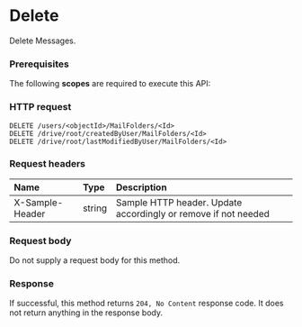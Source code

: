 # Delete

Delete Messages.
### Prerequisites
The following **scopes** are required to execute this API: 
### HTTP request
<!-- { "blockType": "ignored" } -->
```http
DELETE /users/<objectId>/MailFolders/<Id>
DELETE /drive/root/createdByUser/MailFolders/<Id>
DELETE /drive/root/lastModifiedByUser/MailFolders/<Id>

```
### Request headers
| Name       | Type | Description|
|:---------------|:--------|:----------|
| X-Sample-Header  | string  | Sample HTTP header. Update accordingly or remove if not needed|

### Request body
Do not supply a request body for this method.


### Response
If successful, this method returns `204, No Content` response code. It does not return anything in the response body.


<!-- uuid: 93713206-fa02-48df-97bb-72304b6d766e
2015-10-25 12:56:09 UTC -->
<!-- {
  "type": "#page.annotation",
  "description": "Delete",
  "keywords": "",
  "section": "documentation",
  "tocPath": ""
}-->